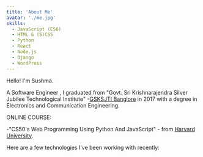 ```yaml
---
title: 'About Me'
avatar: './me.jpg'
skills:
  - JavaScript (ES6)
  - HTML & (S)CSS
  - Python
  - React
  - Node.js
  - Django
  - WordPress
---
```


Hello! I'm Sushma.

A Software Engineer , I graduated from "Govt. Sri Krishnarajendra Silver Jubilee Technological Institute" -[GSKSJTI Banglore](https://www.gsksjti.ac.in/) in 2017 with a degree in Electronics and Communication Engineering.

ONLINE COURSE:

-"CS50's Web Programming Using Python And JavaScript" - from [Harvard University](https://online-learning.harvard.edu/).


Here are a few technologies I've been working with recently:

